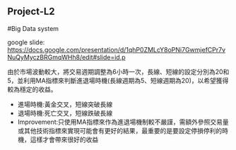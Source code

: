## Project-L2
#Big Data system

google slide: https://docs.google.com/presentation/d/1qhP0ZMLcY8oPNi7GwmjefCPr7vNuQyMyczBRGmqWHh8/edit#slide=id.p

由於市場波動較大，將交易週期調整為6小時一次，長線、短線的設定分別為20和5，並利用MA指標來判斷進退場時機(長線週期為5、短線週期為20)，以希望獲得較為穩定的收益。
- 進場時機:黃金交叉，短線突破長線
- 退場時機:死亡交叉，短線跌破長線
- Improvement:只使用MA指標來作為進退場機制較不嚴謹，需額外參照交易量或其他技術指標來實現可能會有更好的結果，最重要的是要設定停損停利的時機，這樣才會帶來很好的收益
